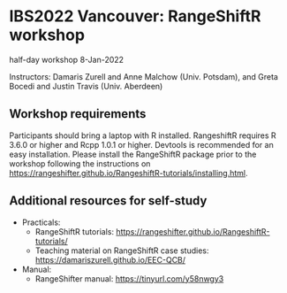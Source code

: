 # IBS2022 Vancouver: RangeShiftR workshop

half-day workshop 8-Jan-2022

Instructors: Damaris Zurell and Anne Malchow (Univ. Potsdam), and Greta Bocedi and Justin Travis (Univ. Aberdeen)

## Workshop requirements
Participants should bring a laptop with R installed. RangeshiftR requires R 3.6.0 or higher and Rcpp 1.0.1 or higher. Devtools is recommended for an easy installation. Please install the RangeShiftR package prior to the workshop following the instructions on https://rangeshifter.github.io/RangeshiftR-tutorials/installing.html.

## Additional resources for self-study
* Practicals:
  * RangeShiftR tutorials: https://rangeshifter.github.io/RangeshiftR-tutorials/
  * Teaching material on RangeShiftR case studies: https://damariszurell.github.io/EEC-QCB/
* Manual:
  * RangeShifter manual: https://tinyurl.com/y58nwgy3 
